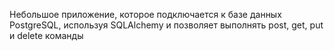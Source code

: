 Небольшое приложение, которое подключается к базе данных PostgreSQL, используя SQLAlchemy и позволяет выполнять post, get, put и delete команды
